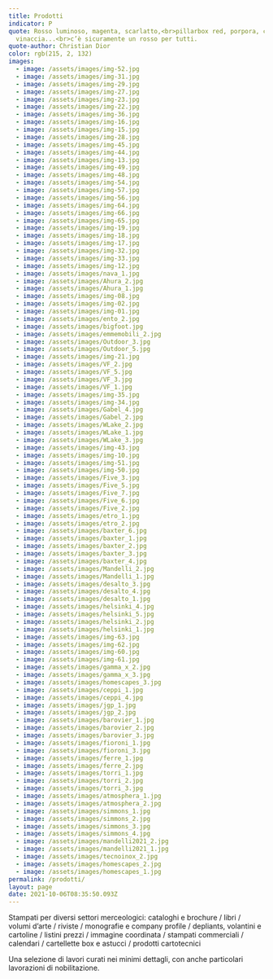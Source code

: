 ```yaml
---
title: Prodotti
indicator: P
quote: Rosso luminoso, magenta, scarlatto,<br>pillarbox red, porpora, ciliegio,
  vinaccia...<br>c’è sicuramente un rosso per tutti.
quote-author: Christian Dior
color: rgb(215, 2, 132)
images:
  - image: /assets/images/img-52.jpg
  - image: /assets/images/img-31.jpg
  - image: /assets/images/img-29.jpg
  - image: /assets/images/img-27.jpg
  - image: /assets/images/img-23.jpg
  - image: /assets/images/img-22.jpg
  - image: /assets/images/img-36.jpg
  - image: /assets/images/img-16.jpg
  - image: /assets/images/img-15.jpg
  - image: /assets/images/img-28.jpg
  - image: /assets/images/img-45.jpg
  - image: /assets/images/img-44.jpg
  - image: /assets/images/img-13.jpg
  - image: /assets/images/img-49.jpg
  - image: /assets/images/img-48.jpg
  - image: /assets/images/img-54.jpg
  - image: /assets/images/img-57.jpg
  - image: /assets/images/img-56.jpg
  - image: /assets/images/img-64.jpg
  - image: /assets/images/img-66.jpg
  - image: /assets/images/img-65.jpg
  - image: /assets/images/img-19.jpg
  - image: /assets/images/img-18.jpg
  - image: /assets/images/img-17.jpg
  - image: /assets/images/img-32.jpg
  - image: /assets/images/img-33.jpg
  - image: /assets/images/img-12.jpg
  - image: /assets/images/nava_1.jpg
  - image: /assets/images/Ahura_2.jpg
  - image: /assets/images/Ahura_1.jpg
  - image: /assets/images/img-08.jpg
  - image: /assets/images/img-02.jpg
  - image: /assets/images/img-01.jpg
  - image: /assets/images/ento_2.jpg
  - image: /assets/images/bigfoot.jpg
  - image: /assets/images/emmemobili_2.jpg
  - image: /assets/images/Outdoor_3.jpg
  - image: /assets/images/Outdoor_5.jpg
  - image: /assets/images/img-21.jpg
  - image: /assets/images/VF_2.jpg
  - image: /assets/images/VF_5.jpg
  - image: /assets/images/VF_3.jpg
  - image: /assets/images/VF_1.jpg
  - image: /assets/images/img-35.jpg
  - image: /assets/images/img-34.jpg
  - image: /assets/images/Gabel_4.jpg
  - image: /assets/images/Gabel_2.jpg
  - image: /assets/images/WLake_2.jpg
  - image: /assets/images/WLake_1.jpg
  - image: /assets/images/WLake_3.jpg
  - image: /assets/images/img-43.jpg
  - image: /assets/images/img-10.jpg
  - image: /assets/images/img-51.jpg
  - image: /assets/images/img-50.jpg
  - image: /assets/images/Five_3.jpg
  - image: /assets/images/Five_5.jpg
  - image: /assets/images/Five_7.jpg
  - image: /assets/images/Five_6.jpg
  - image: /assets/images/Five_2.jpg
  - image: /assets/images/etro_1.jpg
  - image: /assets/images/etro_2.jpg
  - image: /assets/images/baxter_6.jpg
  - image: /assets/images/baxter_1.jpg
  - image: /assets/images/baxter_2.jpg
  - image: /assets/images/baxter_3.jpg
  - image: /assets/images/baxter_4.jpg
  - image: /assets/images/Mandelli_2.jpg
  - image: /assets/images/Mandelli_1.jpg
  - image: /assets/images/desalto_3.jpg
  - image: /assets/images/desalto_4.jpg
  - image: /assets/images/desalto_1.jpg
  - image: /assets/images/helsinki_4.jpg
  - image: /assets/images/helsinki_5.jpg
  - image: /assets/images/helsinki_2.jpg
  - image: /assets/images/helsinki_1.jpg
  - image: /assets/images/img-63.jpg
  - image: /assets/images/img-62.jpg
  - image: /assets/images/img-60.jpg
  - image: /assets/images/img-61.jpg
  - image: /assets/images/gamma_x_2.jpg
  - image: /assets/images/gamma_x_3.jpg
  - image: /assets/images/homescapes_3.jpg
  - image: /assets/images/ceppi_1.jpg
  - image: /assets/images/ceppi_4.jpg
  - image: /assets/images/jgp_1.jpg
  - image: /assets/images/jgp_2.jpg
  - image: /assets/images/barovier_1.jpg
  - image: /assets/images/barovier_2.jpg
  - image: /assets/images/barovier_3.jpg
  - image: /assets/images/fioroni_1.jpg
  - image: /assets/images/fioroni_3.jpg
  - image: /assets/images/ferre_1.jpg
  - image: /assets/images/ferre_2.jpg
  - image: /assets/images/torri_1.jpg
  - image: /assets/images/torri_2.jpg
  - image: /assets/images/torri_3.jpg
  - image: /assets/images/atmosphera_1.jpg
  - image: /assets/images/atmosphera_2.jpg
  - image: /assets/images/simmons_1.jpg
  - image: /assets/images/simmons_2.jpg
  - image: /assets/images/simmons_3.jpg
  - image: /assets/images/simmons_4.jpg
  - image: /assets/images/mandelli2021_2.jpg
  - image: /assets/images/mandelli2021_1.jpg
  - image: /assets/images/tecnoinox_2.jpg
  - image: /assets/images/homescapes_2.jpg
  - image: /assets/images/homescapes_1.jpg
permalink: /prodotti/
layout: page
date: 2021-10-06T08:35:50.093Z
---
```

Stampati per diversi settori merceologici: cataloghi e brochure / libri / volumi d’arte / riviste / monografie e company profile / depliants, volantini e cartoline / listini prezzi / immagine coordinata / stampati commerciali / calendari / cartellette box e astucci / prodotti cartotecnici

Una selezione di lavori curati nei minimi dettagli, con anche particolari lavorazioni di nobilitazione.